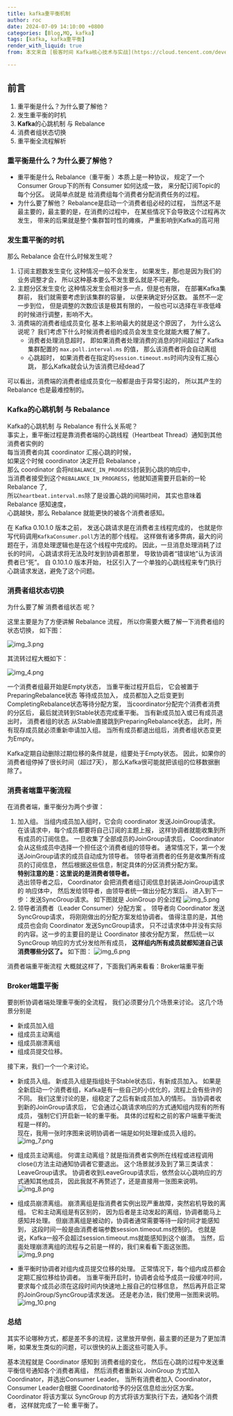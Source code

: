 ```yaml
---
title: kafka重平衡机制
author: roc
date: 2024-07-09 14:10:00 +0800
categories: [Blog,MQ, kafka]
tags: [kafka, kafka重平衡]
render_with_liquid: true
from: 本文来自 [极客时间 Kafka核心技术与实战](https://cloud.tencent.com/developer/tools/blog-entry?target=https%3A%2F%2Flinks.jianshu.com%2Fgo%3Fto%3Dhttps%253A%252F%252Ftime.geekbang.org%252Fcolumn%252Fintro%252F100029201&source=article&objectId=1530498)  这段时间有看 极客时间的这个课程,  这里仅以分享的角度来做个笔记。  那么本文将涉及到以下几个知识点：

---
```

## 前言


1. 重平衡是什么？为什么要了解他？
2. 发生重平衡的时机
3. **Kafka**的心跳机制 与 Rebalance
4. 消费者组状态切换
5. 重平衡全流程解析

### 重平衡是什么？为什么要了解他？

* 重平衡是什么  Rebalance（重平衡 ）本质上是一种协议，  规定了一个Consumer Group下的所有 Consumer 如何达成一致，  来分配订阅Topic的每个分区。  说简单点就是 给消费组每个消费者分配消费任务的过程。
* 为什么要了解他？  Rebalance是启动一个消费者组必经的过程，  当然这不是最主要的，最主要的是，在消费的过程中，  在某些情况下会导致这个过程再次发生，  带来的后果就是整个集群暂时性的瘫痪，  严重影响到Kafka的高可用

### 发生重平衡的时机

那么 Rebalance 会在什么时候发生呢？

1. 订阅主题数发生变化  这种情况一般不会发生，  如果发生，那也是因为我们的业务调整才会，  所以这种基本要么不发生要么就是不可避免。
2. 主题分区发生变化  这种情况发生会相对多一点，但是也有限，  在部署Kafka集群前，  我们就需要考虑到该集群的容量，  以便来确定好分区数。  虽然不一定一步到位，  但是调整的次数应该是极其有限的，  一般也可以选择在半夜低峰的时候进行调整，影响不大。
3. 消费端的消费者组成员变化  基本上影响最大的就是这个原因了，  为什么这么说呢？  我们考虑下什么时候消费者组的成员会发生变化就能大概了解了。
   * 消费者处理消息超时，  即如果消费者处理消费的消息的时间超过了  Kafka集群配置的 `max.poll.interval.ms` 的值，  那么该消费者将会自动离组
   * 心跳超时，  如果消费者在指定的`session.timeout.ms`时间内没有汇报心跳，  那么Kafka就会认为该消费已经dead了

可以看出，消费端的消费者组成员变化一般都是由于异常引起的，  所以其产生的 Rebalance 也是最难控制的。

### Kafka的心跳机制 与 Rebalance

Kafka的心跳机制 与 Rebalance 有什么关系呢？<br/>
事实上，重平衡过程是靠消费者端的心跳线程（Heartbeat Thread）通知到其他消费者实例的 <br/>
每当消费者向其 coordinator 汇报心跳的时候， <br/>
如果这个时候 coordinator 决定开启 Rebalance ， <br/>
那么 coordinator 会将`REBALANCE_IN_PROGRESS`封装到心跳的响应中，<br/>
当消费者接受到这个`REBALANCE_IN_PROGRESS`，他就知道需要开启新的一轮 Rebalance  了, <br/>
所以`heartbeat.interval.ms`除了是设置心跳的间隔时间，  其实也意味着 Rebalance 感知速度， <br/>
心跳越快，那么 Rebalance 就能更快的被各个消费者感知。

在 Kafka 0.10.1.0 版本之前，  发送心跳请求是在消费者主线程完成的，  也就是你写代码调用`KafkaConsumer.poll`方法的那个线程。  这样做有诸多弊病，最大的问题在于，消息处理逻辑也是在这个线程中完成的。  因此，一旦消息处理消耗了过长的时间，  心跳请求将无法及时发到协调者那里，  导致协调者“错误地”认为该消费者已“死”。  自 0.10.1.0 版本开始，  社区引入了一个单独的心跳线程来专门执行心跳请求发送，避免了这个问题。

### 消费者组状态切换

为什么要了解 消费者组状态 呢？

这里主要是为了方便讲解 Rebalance 流程，  所以你需要大概了解一下消费者组的状态切换，  如下图：

![img_3.png](../../assets/img/blog/kafka/img_3.png)

其流转过程大概如下：

![img_4.png](../../assets/img/blog/kafka/img_4.png)

一个消费者组最开始是Empty状态，
当重平衡过程开启后，
它会被置于PreparingRebalance状态 等待成员加入，
成员都加入之后变更到CompletingRebalance状态等待分配方案，
当coordinator分配完个消费者消费的分区后，
最后就流转到Stable状态完成重平衡。
当有新成员加入或已有成员退出时，
消费者组的状态 从Stable直接跳到PreparingRebalance状态，
此时，所有现存成员就必须重新申请加入组。
当所有成员都退出组后，消费者组状态变更为Empty。

Kafka定期自动删除过期位移的条件就是，组要处于Empty状态。
因此，如果你的消费者组停掉了很长时间（超过7天），
那么Kafka很可能就把该组的位移数据删除了。

### **消费者端重平衡流程**

在消费者端，重平衡分为两个步骤：

1. 加入组。
   当组内成员加入组时，它会向 coordinator 发送JoinGroup请求。
   在该请求中，每个成员都要将自己订阅的主题上报，
   这样协调者就能收集到所有成员的订阅信息。
   一旦收集了全部成员的JoinGroup请求后，
   Coordinator 会从这些成员中选择一个担任这个消费者组的领导者。
   通常情况下，第一个发送JoinGroup请求的成员自动成为领导者。
   领导者消费者的任务是收集所有成员的订阅信息，
   然后根据这些信息，制定具体的分区消费分配方案。<br/>
   **特别注意的是：这里说的是消费者领导者。** <br/>
   选出领导者之后，
   Coordinator 会把消费者组订阅信息封装进JoinGroup请求的 响应体中，
   然后发给领导者，由领导者统一做出分配方案后，
   进入到下一步：发送SyncGroup请求。
   如下图就是 JoinGroup 的全过程
   ![img_5.png](../../assets/img/blog/kafka/img_5.png)
2. 领导者消费者（Leader Consumer）分配方案 。
   领导者向 Coordinator 发送SyncGroup请求，
   将刚刚做出的分配方案发给协调者。
   值得注意的是，其他成员也会向 Coordinator 发送SyncGroup请求，
   只不过请求体中并没有实际的内容。这一步的主要目的是让 Coordinator 接收分配方案，
   然后统一以 SyncGroup 响应的方式分发给所有成员，
   **这样组内所有成员就都知道自己该消费哪些分区了。**  如下图：
   ![img_6.png](../../assets/img/blog/kafka/img_6.png)

消费者端重平衡流程 大概就这样了，下面我们再来看看：Broker端重平衡

### Broker端重平衡

要剖析协调者端处理重平衡的全流程，  我们必须要分几个场景来讨论。  这几个场景分别是

* 新成员加入组
* 组成员主动离组
* 组成员崩溃离组
* 组成员提交位移。

接下来，我们一个一个来讨论。

* 新成员入组。 
  新成员入组是指组处于Stable状态后，有新成员加入。 
  如果是全新启动一个消费者组，Kafka是有一些自己的小优化的，流程上会有些许的不同。 
  我们这里讨论的是，组稳定了之后有新成员加入的情形。 
  当协调者收到新的JoinGroup请求后， 
  它会通过心跳请求响应的方式通知组内现有的所有成员，
  强制它们开启新一轮的重平衡。  具体的过程和之前的客户端重平衡流程是一样的。  
  现在，我用一张时序图来说明协调者一端是如何处理新成员入组的。
  ![img_7.png](../../assets/img/blog/kafka/img_7.png)

* 组成员主动离组。
  何谓主动离组？就是指消费者实例所在线程或进程调用close()方法主动通知协调者它要退出。
  这个场景就涉及到了第三类请求：LeaveGroup请求。
  协调者收到LeaveGroup请求后，依然会以心跳响应的方式通知其他成员，
  因此我就不再赘述了，还是直接用一张图来说明。
  ![img_8.png](../../assets/img/blog/kafka/img_8.png)

* 组成员崩溃离组。
  崩溃离组是指消费者实例出现严重故障，突然宕机导致的离组。
  它和主动离组是有区别的，
  因为后者是主动发起的离组，协调者能马上感知并处理。
  但崩溃离组是被动的，协调者通常需要等待一段时间才能感知到，
  这段时间一般是由消费者端参数session.timeout.ms控制的。
  也就是说，Kafka一般不会超过session.timeout.ms就能感知到这个崩溃。
  当然，后面处理崩溃离组的流程与之前是一样的，我们来看看下面这张图。
  ![img_9.png](../../assets/img/blog/kafka/img_9.png)

* 重平衡时协调者对组内成员提交位移的处理。
  正常情况下，每个组内成员都会定期汇报位移给协调者。
  当重平衡开启时，协调者会给予成员一段缓冲时间，
  要求每个成员必须在这段时间内快速地上报自己的位移信息，
  然后再开启正常的JoinGroup/SyncGroup请求发送。
  还是老办法，我们使用一张图来说明。
  ![img_10.png](../../assets/img/blog/kafka/img_10.png)

### 总结

其实不论哪种方式，都是差不多的流程，这里放开举例，最主要的还是为了更加清晰，如果发生类似的问题，可以很快的从上面这些可能入手。

基本流程就是 Coordinator 感知到 消费者组的变化，
然后在心跳的过程中发送重平衡信号通知各个消费者离组，
然后消费者重新以 JoinGroup 方式加入 Coordinator，并选出Consumer Leader。
当所有消费者加入 Coordinator，
Consumer Leader会根据 Coordinator给予的分区信息给出分区方案。
Coordinator 将该方案以 SyncGroup 的方式将该方案执行下去，通知各个消费者，
这样就完成了一轮 重平衡了。


